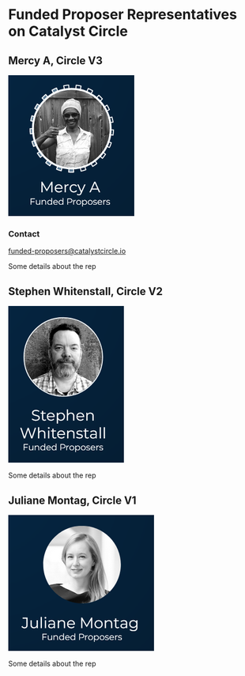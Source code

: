 # Funded Proposer Representatives on Catalyst Circle

## Mercy A, Circle V3

![](.gitbook/assets/2022-02-26.png)

### Contact&#x20;

funded-proposers@catalystcircle.io

Some details about the rep

## Stephen Whitenstall, Circle V2

![](<.gitbook/assets/2022-02-26 (1).png>)

Some details about the rep

## Juliane Montag, Circle V1

![](<.gitbook/assets/2022-02-26 (2).png>)

Some details about the rep
